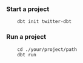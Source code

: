 
### Start a project
```
    dbt init twitter-dbt
```

### Run a project
```
    cd ./your/project/path
    dbt run
```